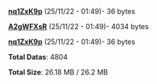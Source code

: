 [**nq1ZxK9p**](/data/nq1ZxK9p.txt) (25/11/22 - 01:49)- 36 bytes

[**A2gWFXsR**](/data/A2gWFXsR.txt) (25/11/22 - 01:49)- 4034 bytes

[**nq1ZxK9p**](/data/nq1ZxK9p.txt) (25/11/22 - 01:49)- 36 bytes

**Total Datas**: 4804

**Total Size**: 26.18 MB / 26.2 MB